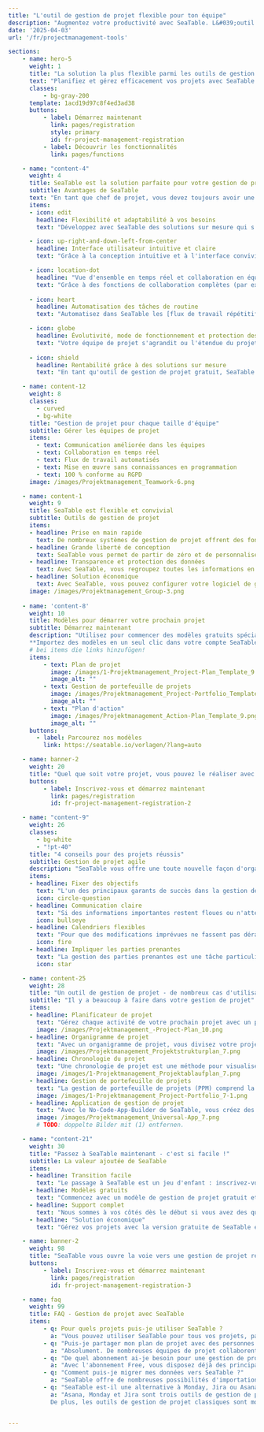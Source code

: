 ```yaml
---
title: "L'outil de gestion de projet flexible pour ton équipe"
description: "Augmentez votre productivité avec SeaTable. L&#039;outil de gestion de projet s&#039;adapte à vos besoins en quelques étapes simples"
date: '2025-04-03'
url: '/fr/projectmanagement-tools'

sections:
    - name: hero-5
      weight: 1
      title: "La solution la plus flexible parmi les outils de gestion de projet"
      text: "Planifiez et gérez efficacement vos projets avec SeaTable. Travaillez en équipe de manière collaborative en temps réel et **optimisez et automatisez vos processus**. SeaTable vous offre tous les avantages des outils modernes de gestion de projet dont vous avez besoin pour une organisation de projet commune."
      classes:
          - bg-gray-200
      template: 1acd19d97c8f4ed3ad38
      buttons:
          - label: Démarrez maintenant
            link: pages/registration
            style: primary
            id: fr-project-management-registration
          - label: Découvrir les fonctionnalités
            link: pages/functions

    - name: "content-4"
      weight: 4
      title: SeaTable est la solution parfaite pour votre gestion de projet
      subtitle: Avantages de SeaTable
      text: "En tant que chef de projet, vous devez toujours avoir une vue d'ensemble pour gérer efficacement des projets complexes. Cependant, les logiciels traditionnels de gestion de projet atteignent souvent leurs limites, surtout lorsqu'il s'agit de gestion de projet agile. SeaTable vous offre une excellente expérience qui se distingue par les avantages suivants:"
      items:
      - icon: edit
        headline: Flexibilité et adaptabilité à vos besoins
        text: "Développez avec SeaTable des solutions sur mesure qui s'adaptent exactement à vos besoins. Que vous souhaitiez démarrer avec des méthodes de gestion de projet agile ou garder une vue d'ensemble avec des diagrammes de Gantt classiques : SeaTable vous offre la liberté de réaliser vos idées individuelles de gestion de projet efficace."

      - icon: up-right-and-down-left-from-center
        headline: Interface utilisateur intuitive et claire
        text: "Grâce à la conception intuitive et à l'interface conviviale, vous représentez rapidement et efficacement votre quotidien de projet. Toutes les données sont structurées de manière claire dans des tableaux et peuvent être visualisées de manière illustrative en quelques clics dans des calendriers, des organigrammes, des statistiques ainsi que sur des tableaux Kanban et des chronologies."

      - icon: location-dot
        headline: "Vue d'ensemble en temps réel et collaboration en équipe"
        text: "Grâce à des fonctions de collaboration complètes (par exemple, groupes, commentaires et partages), vos processus s'imbriquent et chacun sait ce qu'il faut faire. Avec SeaTable, vous restez à jour - qu'il s'agisse de l'attribution de tâches, du suivi des progrès ou de l'édition collaborative de documents."
      
      - icon: heart
        headline: Automatisation des tâches de routine
        text: "Automatisez dans SeaTable les [flux de travail répétitifs]({{< relref \"pages/industry-solutions/individual\" >}}). Vous réduisez ainsi la charge de travail manuelle et minimisez les erreurs humaines. Via l'API SeaTable ou les plateformes d'automatisation telles que Zapier, Make et n8n, vous pouvez également intégrer tous vos outils préférés à SeaTable."

      - icon: globe
        headline: Évolutivité, mode de fonctionnement et protection des données
        text: "Votre équipe de projet s'agrandit ou l'étendue du projet change ? SeaTable évolue avec vous. Quelle que soit la taille de votre équipe ou la complexité du projet, vous pouvez évoluer à volonté grâce à nos offres cloud. Vos données sont hébergées exclusivement sur des serveurs européens et sont protégées conformément au RGPD."
      
      - icon: shield
        headline: Rentabilité grâce à des solutions sur mesure
        text: "En tant qu'outil de gestion de projet gratuit, SeaTable convainc par sa rentabilité et sa flexibilité : choisissez parmi différents modèles et adaptez votre logiciel de gestion de projet à votre projet. SeaTable Free est gratuit en permanence - vous n'évoluez que si nécessaire."

    - name: content-12
      weight: 8
      classes: 
        - curved
        - bg-white
      title: "Gestion de projet pour chaque taille d'équipe"
      subtitle: Gérer les équipes de projet
      items:
        - text: Communication améliorée dans les équipes
        - text: Collaboration en temps réel
        - text: Flux de travail automatisés
        - text: Mise en œuvre sans connaissances en programmation
        - text: 100 % conforme au RGPD
      image: /images/Projektmanagement_Teamwork-6.png

    - name: content-1
      weight: 9
      title: SeaTable est flexible et convivial
      subtitle: Outils de gestion de projet
      items:
      - headline: Prise en main rapide
        text: De nombreux systèmes de gestion de projet offrent des fonctions compliquées qui ont tendance à embrouiller plutôt qu'à aider. SeaTable offre une interface intuitive, des modèles faciles à utiliser et une accessibilité immédiate.
      - headline: Grande liberté de conception
        text: SeaTable vous permet de partir de zéro et de personnaliser vos processus. Vous obtenez tous les outils nécessaires pour développer votre projet selon vos idées.
      - headline: Transparence et protection des données
        text: Avec SeaTable, vous regroupez toutes les informations en un seul endroit, travaillez ensemble sur des projets et synchronisez les modifications en temps réel. Cela crée de la transparence pour toutes les personnes impliquées dans le projet.
      - headline: Solution économique
        text: Avec SeaTable, vous pouvez configurer votre logiciel de gestion de projet individuellement. Vous ne payez que pour les fonctions dont vous avez réellement besoin, ou vous utilisez la version gratuite que vous pouvez mettre à niveau si nécessaire - de manière transparente et équitable.
      image: /images/Projektmanagement_Group-3.png
      
    - name: 'content-8'
      weight: 10
      title: Modèles pour démarrer votre prochain projet
      subtitle: Démarrez maintenant
      description: "Utilisez pour commencer des modèles gratuits spécialement conçus pour la gestion de projet. Un cours en ligne gratuit vous aide pas à pas à créer votre première base. Découvrez comme il est facile d'amener la gestion de vos projets au niveau supérieur avec SeaTable !<br><br>
      **Importez des modèles en un seul clic dans votre compte SeaTable !**"
      # bei items die links hinzufügen!
      items:
          - text: Plan de projet
            image: /images/1-Projektmanagement_Project-Plan_Template_9.png
            image_alt: ""
          - text: Gestion de portefeuille de projets
            image: /images/Projektmanagement_Project-Portfolio_Template_9.png
            image_alt: ""
          - text: "Plan d'action"
            image: /images/Projektmanagement_Action-Plan_Template_9.png
            image_alt: ""
      buttons:
        - label: Parcourez nos modèles
          link: https://seatable.io/vorlagen/?lang=auto

    - name: banner-2
      weight: 20
      title: "Quel que soit votre projet, vous pouvez le réaliser avec SeaTable"
      buttons:
          - label: Inscrivez-vous et démarrez maintenant
            link: pages/registration
            id: fr-project-management-registration-2

    - name: "content-9"
      weight: 26
      classes:
        - bg-white
        - "!pt-40"
      title: "4 conseils pour des projets réussis"
      subtitle: Gestion de projet agile
      description: "SeaTable vous offre une toute nouvelle façon d'organiser votre gestion de projet : vous vous servez d'une boîte à outils logicielle et vous composez votre plan de projet et vos processus selon vos propres souhaits. Avec ces 4 conseils, votre prochain projet dans SeaTable se déroulera sans problème et avec succès :"
      items:
      - headline: Fixer des objectifs
        text: "L'un des principaux garants de succès dans la gestion de projet est que les objectifs du projet soient clairement définis dès le départ. Par conséquent, vous devez clarifier tous les objectifs du projet au début et les consigner de manière visible pour tous à l'aide d'outils de gestion de projet tels que SeaTable. Un organigramme de projet est par exemple approprié pour une représentation claire."
        icon: circle-question
      - headline: Communication claire
        text: "Si des informations importantes restent floues ou n'atteignent pas tous les participants au projet à temps, cela peut entraîner des erreurs et des retards. Un logiciel de gestion de projet tel que SeaTable permet donc à toutes les parties prenantes d'avoir une vue d'ensemble transparente de l'état actuel du projet, de travailler en collaboration et de communiquer directement."
        icon: bullseye
      - headline: Calendriers flexibles
        text: "Pour que des modifications imprévues ne fassent pas dérailler vos projets, vous devez miser sur des outils de gestion de projet flexibles dans lesquels vous pouvez modifier votre plan de projet spontanément. Avec SeaTable, vous pouvez adapter le calendrier de manière flexible dans la gestion de projet, réagir aux pénuries de ressources, répartir les tâches et garder l'objectif en vue."
        icon: fire
      - headline: Impliquer les parties prenantes
        text: "La gestion des parties prenantes est une tâche particulièrement critique. Dans un outil de gestion de projet tel que SeaTable, vous pouvez donner aux parties prenantes un accès limité à vos données de projet. Configurez des automatisations pour les informer des étapes importantes ou pour envoyer des rapports."
        icon: star

    - name: content-25
      weight: 28
      title: "Un outil de gestion de projet - de nombreux cas d'utilisation"
      subtitle: "Il y a beaucoup à faire dans votre gestion de projet"
      items:
      - headline: Planificateur de projet
        text: "Gérez chaque activité de votre prochain projet avec un planificateur de projet clair. Avec le modèle de plan de projet de SeaTable, vous disposez de l'outil de planification de projet parfait pour les grands comme pour les petits projets."
        image: /images/Projektmanagement_-Project-Plan_10.png
      - headline: Organigramme de projet
        text: "Avec un organigramme de projet, vous divisez votre projet en tâches partielles et lots de travaux planifiables. Grâce au modèle de planification de la structure de projet de SeaTable, c'est un jeu d'enfant."
        image: /images/Projektmanagement_Projektstrukturplan_7.png
      - headline: Chronologie du projet
        text: "Une chronologie de projet est une méthode pour visualiser la séquence temporelle des activités dans un projet. Dans SeaTable, vous pouvez utiliser le plugin Timeline pour cela."
        image: /images/1-Projektmanagement_Projektablaufplan_7.png
      - headline: Gestion de portefeuille de projets
        text: "La gestion de portefeuille de projets (PPM) comprend la gestion de tous les projets d'une organisation. La gestion de portefeuille de projets est gourmande en données et nécessite l'évaluation de nombreux projets."
        image: /images/1-Projektmanagement_Project-Portfolio_7-1.png
      - headline: Application de gestion de projet
        text: "Avec le No-Code-App-Builder de SeaTable, vous créez des applications web - sans aucune connaissance en programmation. Dans une telle application de gestion de projet ou application de planification de projet, vous pouvez contrôler précisément qui peut voir quelles données et comment elles sont visualisées."
        image: /images/Projektmanagement_Universal-App_7.png
        # TODO: doppelte Bilder mit (1) entfernen.

    - name: "content-21"
      weight: 30
      title: "Passez à SeaTable maintenant - c'est si facile !"
      subtitle: La valeur ajoutée de SeaTable
      items:
      - headline: Transition facile
        text: "Le passage à SeaTable est un jeu d'enfant : inscrivez-vous simplement avec votre adresse e-mail et commencez directement - sans carte de crédit, sans coûts cachés !<br><br>SeaTable offre de nombreuses possibilités d'importation qui facilitent la migration de vos données et le passage de vos outils de gestion de projet actuels."
      - headline: Modèles gratuits
        text: "Commencez avec un modèle de gestion de projet gratuit et convainquez-vous de la puissance et de la flexibilité de SeaTable ! Vous remarquerez rapidement comment SeaTable peut faire passer votre gestion de projet à un niveau supérieur. Téléchargez vos propres données et votre nouveau système de gestion de projet sera prêt à l'emploi en très peu de temps."
      - headline: Support complet
        text: "Nous sommes à vos côtés dès le début si vous avez des questions sur notre outil de gestion de projet gratuit : utilisez plus de 350 articles d'aide, le cours en ligne pour débutants, les tutoriels YouTube ou notre forum communautaire. De plus, nous serons heureux de vous faire une offre de support individuelle afin que vous puissiez exploiter pleinement le potentiel de SeaTable dans vos projets."
      - headline: "Solution économique"
        text: "Gérez vos projets avec la version gratuite de SeaTable entièrement gratuitement - ou faites évoluer SeaTable en fonction de vos besoins : si vous avez besoin de fonctions étendues ou de plus de capacités de stockage pour vos projets, vous pouvez simplement passer à une version Premium économique."

    - name: banner-2
      weight: 98
      title: "SeaTable vous ouvre la voie vers une gestion de projet réussie"
      buttons:
          - label: Inscrivez-vous et démarrez maintenant
            link: pages/registration
            id: fr-project-management-registration-3

    - name: faq
      weight: 99
      title: FAQ - Gestion de projet avec SeaTable
      items:
          - q: Pour quels projets puis-je utiliser SeaTable ?
            a: "Vous pouvez utiliser SeaTable pour tous vos projets, par exemple les projets de logiciels, de construction ou de développement de produits. Grâce à la flexibilité des types de colonnes et aux nombreuses possibilités de visualisation, SeaTable est la solution parfaite pour chaque défi auquel un chef de projet doit faire face."
          - q: "Puis-je partager mon plan de projet avec des personnes externes ?"
            a: "Absolument. De nombreuses équipes de projet collaborent avec des parties prenantes externes, soit via une application de gestion de projet, soit directement dans SeaTable. Dans les deux cas, vous utilisez des partages et des autorisations pour déterminer qui peut accéder à quel contenu."
          - q: "De quel abonnement ai-je besoin pour une gestion de projet efficace ?"
            a: "Avec l'abonnement Free, vous disposez déjà des principales fonctions pour les petits projets et les petites équipes. Avec l'abonnement Plus, la collaboration avec les parties prenantes externes est nettement plus facile grâce aux options de partage étendues et les limites de stockage plus élevées vous permettent de gérer des projets plus importants. Enfin, l'abonnement Enterprise ajoute des automatisations, une personnalisation avancée et la mémoire Big Data pour les projets à forte intensité de données."
          - q: "Comment puis-je migrer mes données vers SeaTable ?"
            a: "SeaTable offre de nombreuses possibilités d'importation qui facilitent la migration de vos données et le passage de vos outils de gestion de projet actuels. Téléchargez vos données existantes et, en un rien de temps, votre nouveau système de gestion de projets sera opérationnel. Grâce à l'interface utilisateur graphique intuitive, vous vous y retrouverez rapidement"
          - q: "SeaTable est-il une alternative à Monday, Jira ou Asana ?"
            a: "Asana, Monday et Jira sont trois outils de gestion de projet bien connus auxquels de nombreuses équipes du monde entier ont recours. Si vous vous demandez si ces outils de gestion de projet sont gratuits, la réponse est non, à l'exception de versions très limitées en termes de fonctionnalités. Contrairement à SeaTable, vous devez vous attendre à des coûts élevés, surtout pour les grandes équipes, car les montants par utilisateur et par mois sont directement à deux chiffres. Si vous voulez faire de la gestion de projet avec Monday, Jira ou Asana, cela peut donc devenir vraiment cher. En revanche, SeaTable convainc par son vaste abonnement gratuit, même en tant qu'outil de gestion de projet gratuit pour les équipes de toutes tailles.
            De plus, les outils de gestion de projet classiques sont moins intuitifs que SeaTable. C'est particulièrement vrai pour les outils de gestion de projet gratuits. L'abondance de fonctions peut paraître trop exigeante pour les débutants, surtout si vous souhaitez reproduire votre gestion de projet dans Monday. Jira est particulièrement spécialisé dans les projets logiciels et la gestion de projet agile selon Scrum, ce qui suppose déjà de nombreuses connaissances. Étant donné que la plupart des personnes impliquées dans le projet doivent d'abord acquérir ces connaissances, la formation prend relativement beaucoup de temps, alors que vous pouvez commencer directement avec SeaTable. En outre, Asana et Jira sont moins flexibles que SeaTable et ne sont pas recommandés pour les projets à forte intensité de données. Pour en savoir plus, consultez notre [blog]({{< relref \"posts\" >}})."


---
```

